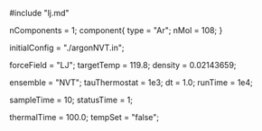 #include "lj.md"

nComponents = 1;
component{
  type = "Ar";
  nMol = 108;
}

initialConfig = "./argonNVT.in";

forceField = "LJ";
targetTemp = 119.8;
density = 0.02143659;

ensemble = "NVT";
tauThermostat = 1e3;
dt = 1.0;
runTime = 1e4;

sampleTime = 10;
statusTime = 1;

thermalTime = 100.0;
tempSet = "false";
